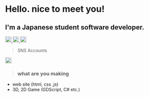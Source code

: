 <h1>Hello. nice to meet you!</h1>

<h2>I'm a Japanese student software developer.</h2>
<p align="left">
  <a href="https://github.com/gramme-linkcom">
    <img height="20" src="https://komarev.com/ghpvc/?username=gramme-linkcom" />
  </a>
  <a href="https://github.com/gramme-linkcom">
    <img height="20" src="https://img.shields.io/github/followers/gramme-linkcom?label=follow&logo=github&style=flat" />
  </a>
  <a href="https://www.9ramme.net">
    <img height="20" src="https://img.shields.io/badge/My_website-link-website?logoSize=auto" />
  </a>
</p>

> SNS Accounts
<a href="https://www.9ramme.net">
  <img height="20" src="https://img.shields.io/badge/SNS-X(Twitter)-twitter?logo=x&logoSize=auto&label=%23Gramme-linkcom&color=blue" />
</a>

> <h3>what are you making</h3>
- web site (html, css ,js)
- 3D, 2D Game (GDScript, C# etc.)

<!--
**gramme-linkcom/gramme-linkcom** is a ✨ _special_ ✨ repository because its `README.md` (this file) appears on your GitHub profile.

Here are some ideas to get you started:

- 🔭 I’m currently working on ...
- 🌱 I’m currently learning ...
- 👯 I’m looking to collaborate on ...
- 🤔 I’m looking for help with ...
- 💬 Ask me about ...
- 📫 How to reach me: ...
- 😄 Pronouns: ...
- ⚡ Fun fact: ...
-->

